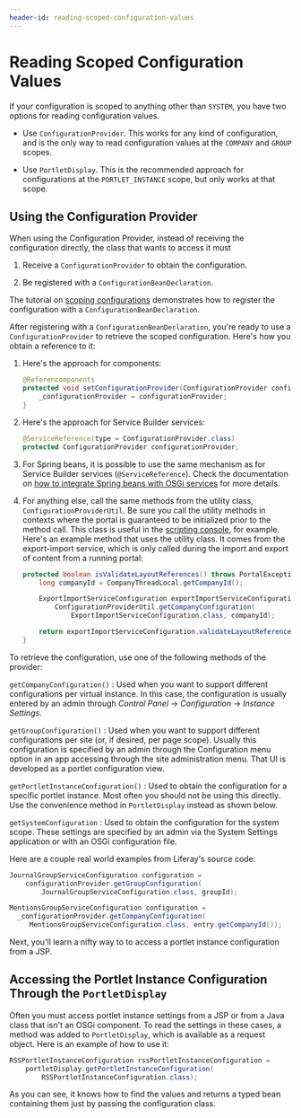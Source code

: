```yaml
---
header-id: reading-scoped-configuration-values
---
```


# Reading Scoped Configuration Values

If your configuration is scoped to anything other than `SYSTEM`, you have two
options for reading configuration values.

-   Use `ConfigurationProvider`. This works for any kind of configuration,
    and is the only way to read configuration values at the `COMPANY` and
    `GROUP` scopes.

-   Use `PortletDisplay`. This is the recommended approach for configurations
    at the `PORTLET_INSTANCE` scope, but only works at that scope.

## Using the Configuration Provider

When using the Configuration Provider, instead of receiving the configuration
directly, the class that wants to access it must 

1.  Receive a `ConfigurationProvider` to obtain the configuration.

2.  Be registered with a `ConfigurationBeanDeclaration`.

The tutorial on 
[scoping configurations](/docs/7-2/frameworks/-/knowledge_base/f/scoping-configurations) 
demonstrates how to register the configuration with a `ConfigurationBeanDeclaration`.

After registering with a `ConfigurationBeanDeclaration`, you're ready to use a
`ConfigurationProvider` to retrieve the scoped configuration. Here's how you
obtain a reference to it:

1.  Here's the approach for components:

    ```java
    @Referencomponents
    protected void setConfigurationProvider(ConfigurationProvider configurationProvider) {
        _configurationProvider = configurationProvider;
    }
    ```

2.  Here's the approach for Service Builder services:

    ```java
    @ServiceReference(type = ConfigurationProvider.class)
    protected ConfigurationProvider configurationProvider;
    ```

3.  For Spring beans, it is possible to use the same mechanism as for Service
    Builder services (`@ServiceReference`). Check the documentation on 
    [how to integrate Spring beans with OSGi services](/docs/7-2/frameworks/-/knowledge_base/f/invoking-services-from-service-builder-code#referencing-an-osgi-service)
    for more details.

4.  For anything else, call the same methods from the utility class,
    `ConfigurationProviderUtil`. Be sure you call the utility methods in
    contexts where the portal is guaranteed to be initialized prior to the
    method call. This class is useful in the 
    [scripting console](/docs/7-2/user/-/knowledge_base/u/running-scripts-from-the-script-console),
    for example. Here's an example method that uses the utility class. It comes
    from the export-import service, which is only called during the import and
    export of content from a running portal:

    ```java
	protected boolean isValidateLayoutReferences() throws PortalException {
		long companyId = CompanyThreadLocal.getCompanyId();

		ExportImportServiceConfiguration exportImportServiceConfiguration =
			ConfigurationProviderUtil.getCompanyConfiguration(
				ExportImportServiceConfiguration.class, companyId);

		return exportImportServiceConfiguration.validateLayoutReferences();
	}
    ```

To retrieve the configuration, use one of the following methods of the provider:

`getCompanyConfiguration()`
: Used when you want to support different configurations per virtual instance.
In this case, the configuration is usually entered by an admin through *Control
Panel* &rarr; *Configuration* &rarr; *Instance Settings*. 

`getGroupConfiguration()`
: Used when you want to support different configurations per site (or, if
desired, per page scope). Usually this configuration is specified by an admin
through the Configuration menu option in an app accessing through the site
administration menu. That UI is developed as a portlet configuration view.

`getPortletInstanceConfiguration()`
: Used to obtain the configuration for a specific portlet instance. Most often
you should not be using this directly. Use the convenience method in
`PortletDisplay` instead as shown below.

`getSystemConfiguration`
: Used to obtain the configuration for the system scope. These settings are
specified by an admin via the System Settings application or with an OSGi
configuration file.

Here are a couple real world examples from Liferay's source code:

```java
JournalGroupServiceConfiguration configuration =
    configurationProvider.getGroupConfiguration(
        JournalGroupServiceConfiguration.class, groupId);

MentionsGroupServiceConfiguration configuration =
  _configurationProvider.getCompanyConfiguration(
     MentionsGroupServiceConfiguration.class, entry.getCompanyId());
```

Next, you'll learn a nifty way to to access a portlet instance configuration
from a JSP.

## Accessing the Portlet Instance Configuration Through the `PortletDisplay`

Often you must access portlet instance settings from a JSP or from a Java class
that isn't an OSGi component. To read the settings in these cases, a
method was added to `PortletDisplay`, which is available as a request object.
Here is an example of how to use it:

```java
RSSPortletInstanceConfiguration rssPortletInstanceConfiguration =
    portletDisplay.getPortletInstanceConfiguration(
        RSSPortletInstanceConfiguration.class);
```

As you can see, it knows how to find the values and returns a typed bean
containing them just by passing the configuration class.

